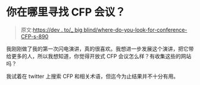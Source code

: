 # 你在哪里寻找 CFP 会议？

> 原文:[https://dev . to/_ big blind/where-do-you-look-for-conference-CFP-s-890](https://dev.to/_bigblind/where-do-you-look-for-conference-cfp-s-890)

我刚刚做了我的第一次闪电演讲，真的很喜欢。我想进一步发展这个演讲，把它带给更多的人，所以我想知道，你觉得开放式 CFP 会议怎么样？有收集这些的网站吗？

我试着在 twitter 上搜索 CFP 和相关术语，但迄今为止结果并不十分有用。